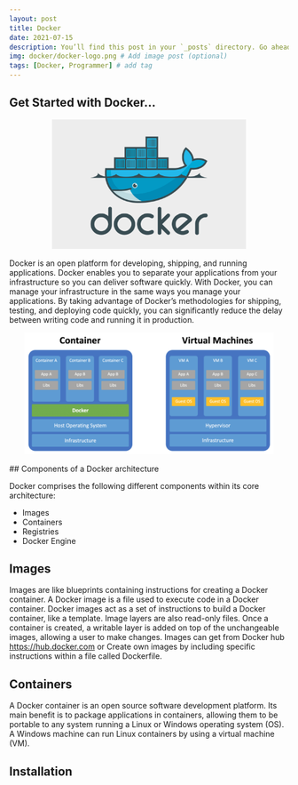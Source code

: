 ```yaml
---
layout: post
title: Docker
date: 2021-07-15
description: You’ll find this post in your `_posts` directory. Go ahead and edit it and re-build the site to see your changes. # Add post description (optional)
img: docker/docker-logo.png # Add image post (optional)
tags: [Docker, Programmer] # add tag
---
```

 <h2>Get Started with Docker...</h2> 
<p align="center">
<img src="/assets/img/docker/docker-logo.png" width="350"/>
</p>

Docker is an open platform for developing, shipping, and running applications. Docker enables you to separate your applications from your infrastructure so you can deliver software quickly. With Docker, you can manage your infrastructure in the same ways you manage your applications. By taking advantage of Docker’s methodologies for shipping, testing, and deploying code quickly, you can significantly reduce the delay between writing code and running it in production.
 
 <p align="center">
  <img src="/assets/img/docker/images.png" width="450"/>
  </p>
## Components of a Docker architecture

Docker comprises the following different components within its core architecture:

  - Images
  - Containers
  - Registries
  - Docker Engine
 
  
## Images
Images are like blueprints containing instructions for creating a Docker container. A Docker image is a file used to execute code in a Docker container. Docker images act as a set of instructions to build a Docker container, like a template. Image layers are also read-only files. Once a container is created, a writable layer is added on top of the unchangeable images, allowing a user to make changes. Images can get from Docker hub https://hub.docker.com or Create own images by including specific instructions within a file called Dockerfile.

## Containers
A Docker container is an open source software development platform. Its main benefit is to package applications in containers, allowing them to be portable to any system running a Linux or Windows operating system (OS). A Windows machine can run Linux containers by using a virtual machine (VM).

## Installation

